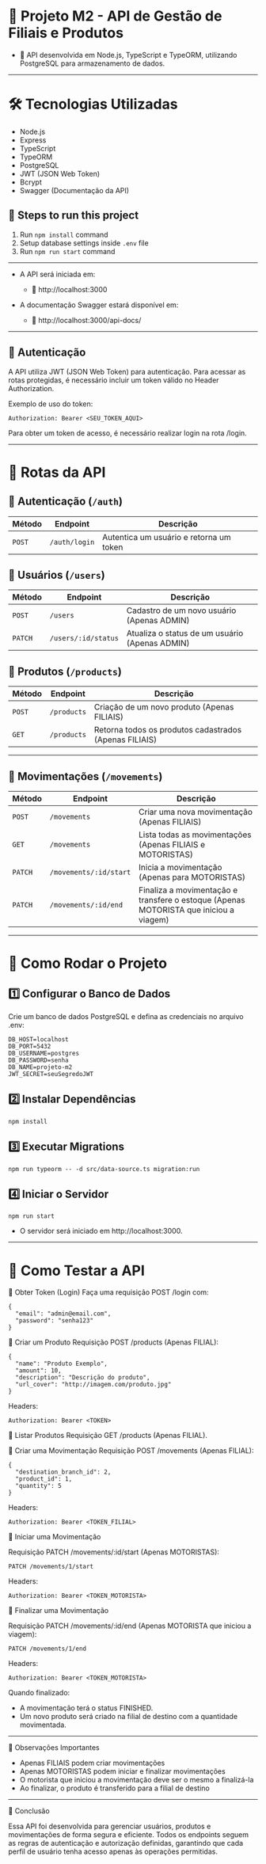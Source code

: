 # 📌 Projeto M2 - API de Gestão de Filiais e Produtos

- 🚀 API desenvolvida em Node.js, TypeScript e TypeORM, utilizando PostgreSQL para armazenamento de dados.

---

# 🛠 Tecnologias Utilizadas
- Node.js
- Express
- TypeScript
- TypeORM
- PostgreSQL
- JWT (JSON Web Token)
- Bcrypt
- Swagger (Documentação da API)

## 📌 Steps to run this project
1. Run `npm install` command
2. Setup database settings inside `.env` file
3. Run `npm run start` command

---

- A API será iniciada em:
  - 📍 http://localhost:3000

- A documentação Swagger estará disponível em:
  - 📄 http://localhost:3000/api-docs/

---

## 🔐 Autenticação
A API utiliza JWT (JSON Web Token) para autenticação. Para acessar as rotas protegidas, é necessário incluir um token válido no Header Authorization.

Exemplo de uso do token:
```
Authorization: Bearer <SEU_TOKEN_AQUI>
```
Para obter um token de acesso, é necessário realizar login na rota /login.

---

# 📌 Rotas da API

## 🔹 **Autenticação (`/auth`)**
| Método | Endpoint  | Descrição |
|--------|----------|-----------|
| `POST` | `/auth/login` | Autentica um usuário e retorna um token |

## 🔹 **Usuários (`/users`)**
| Método  | Endpoint          | Descrição |
|---------|------------------|-----------|
| `POST`  | `/users`         | Cadastro de um novo usuário (Apenas ADMIN) |
| `PATCH` | `/users/:id/status` | Atualiza o status de um usuário (Apenas ADMIN) |

## 🔹 **Produtos (`/products`)**
| Método | Endpoint     | Descrição |
|--------|-------------|-----------|
| `POST` | `/products` | Criação de um novo produto (Apenas FILIAIS) |
| `GET`  | `/products` | Retorna todos os produtos cadastrados (Apenas FILIAIS) |

---

## 🔹 **Movimentações (`/movements`)**
| Método  | Endpoint                  | Descrição |
|---------|--------------------------|-----------|
| `POST`  | `/movements`              | Criar uma nova movimentação (Apenas FILIAIS) |
| `GET`   | `/movements`              | Lista todas as movimentações (Apenas FILIAIS e MOTORISTAS) |
| `PATCH` | `/movements/:id/start`    | Inicia a movimentação (Apenas para MOTORISTAS) |
| `PATCH` | `/movements/:id/end`      | Finaliza a movimentação e transfere o estoque (Apenas MOTORISTA que iniciou a viagem) |

---

# 📖 Como Rodar o Projeto

## 1️⃣ Configurar o Banco de Dados
Crie um banco de dados PostgreSQL e defina as credenciais no arquivo .env:
```
DB_HOST=localhost
DB_PORT=5432
DB_USERNAME=postgres
DB_PASSWORD=senha
DB_NAME=projeto-m2
JWT_SECRET=seuSegredoJWT
```

## 2️⃣ Instalar Dependências
```npm install```

## 3️⃣ Executar Migrations
```npm run typeorm -- -d src/data-source.ts migration:run```

## 4️⃣ Iniciar o Servidor
```npm run start```

- O servidor será iniciado em http://localhost:3000.

---
# 📌 Como Testar a API
🔹 Obter Token (Login)
Faça uma requisição POST /login com:
```
{
  "email": "admin@email.com",
  "password": "senha123"
}
```

🔹 Criar um Produto
Requisição POST /products (Apenas FILIAL):
```
{
  "name": "Produto Exemplo",
  "amount": 10,
  "description": "Descrição do produto",
  "url_cover": "http://imagem.com/produto.jpg"
}
```

Headers:
```
Authorization: Bearer <TOKEN>
```
🔹 Listar Produtos
Requisição GET /products (Apenas FILIAL).

🔹 Criar uma Movimentação
Requisição POST /movements (Apenas FILIAL):
```
{
  "destination_branch_id": 2,
  "product_id": 1,
  "quantity": 5
}
```

Headers:
```
Authorization: Bearer <TOKEN_FILIAL>
```

🔹 Iniciar uma Movimentação

Requisição PATCH /movements/:id/start (Apenas MOTORISTAS):
```
PATCH /movements/1/start
```

Headers:
```
Authorization: Bearer <TOKEN_MOTORISTA>
```

🔹 Finalizar uma Movimentação

Requisição PATCH /movements/:id/end (Apenas MOTORISTA que iniciou a viagem):
```
PATCH /movements/1/end
```

Headers:
```
Authorization: Bearer <TOKEN_MOTORISTA>
```
Quando finalizado:

- A movimentação terá o status FINISHED.
- Um novo produto será criado na filial de destino com a quantidade movimentada.

---

📌 Observações Importantes

- Apenas FILIAIS podem criar movimentações
- Apenas MOTORISTAS podem iniciar e finalizar movimentações
- O motorista que iniciou a movimentação deve ser o mesmo a finalizá-la
- Ao finalizar, o produto é transferido para a filial de destino

---

🚀 Conclusão

Essa API foi desenvolvida para gerenciar usuários, produtos e movimentações de forma segura e eficiente. Todos os endpoints seguem as regras de autenticação e autorização definidas, garantindo que cada perfil de usuário tenha acesso apenas às operações permitidas.
